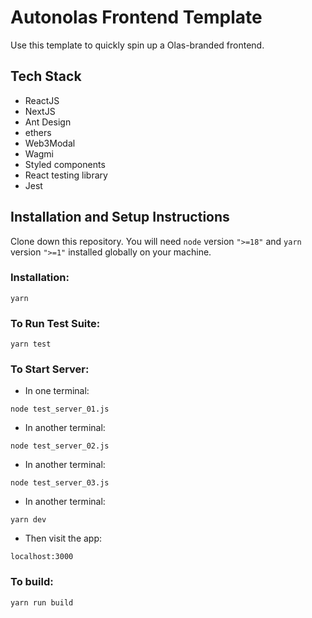 # Autonolas Frontend Template
Use this template to quickly spin up a Olas-branded frontend.

## Tech Stack
- ReactJS
- NextJS
- Ant Design
- ethers
- Web3Modal
- Wagmi
- Styled components
- React testing library
- Jest


## Installation and Setup Instructions

Clone down this repository. You will need `node` version `">=18"` and `yarn` version `">=1"` installed globally on your machine.

### Installation:

`yarn`

### To Run Test Suite:

`yarn test`

### To Start Server:

- In one terminal:

`node test_server_01.js`

- In another terminal:

`node test_server_02.js`

- In another terminal:

`node test_server_03.js`

- In another terminal:

`yarn dev`

- Then visit the app:

`localhost:3000`

### To build:

`yarn run build`
